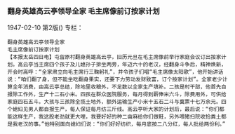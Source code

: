 ### 翻身英雄高云亭领导全家  毛主席像前订按家计划

1947-02-10
第2版()
专栏：

    翻身英雄高云亭领导全家
    毛主席像前订按家计划
    【本报太岳四日电】屯留原村翻身英雄高云亭，旧历元旦在毛主席像前举行家庭会议订出按家计划。高云亭当主席四个孩子及儿媳孙子排坐两旁，年迈六十的老汉，经翻身斗争后，精神焕新，开会时高呼：“全家肃立向毛主席行三鞠躬礼”，并令孩子们唱“毛主席像太阳歌”，他开始讲话说：“咱们翻了身，但不能坐吃翻身果实，还要下力劳动发财致富，订个按家计划”。全家老少计算全年消费，由高云亭总结，除地里收粮外，不足数以全家生产填补。二孩是村干部，他首先自报除工作外，生产十二石小米。四孩在群众医院服务，每月得到薪俸米六斗，除费用外，可供给家庭四石五斗。大孩与三孩除全揽土地外，额外运输生产小米十五石二斗与冀票十七万余元。四个媳妇见男人都自报生产，每人保证每月纺三斤线。高云亭听大家的计划后，最后说：“你们都能这样生产，我这股老劲就更大哩，我要好好的种二亩麻给你们做鞋，另外喂猪扫院收拾粪土都是我老汉的事。”他特别面向媳妇们说：“你们好好纺织，每月底按二八分红，每人批给两份利。”
